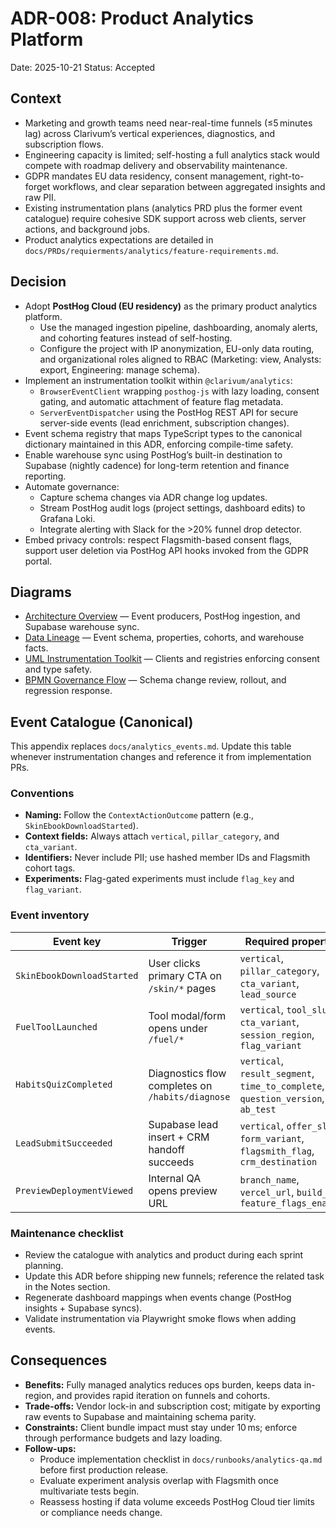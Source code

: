 # ADR-008: Product Analytics Platform
Date: 2025-10-21
Status: Accepted

## Context
- Marketing and growth teams need near-real-time funnels (≤5 minutes lag) across Clarivum’s vertical experiences, diagnostics, and subscription flows.
- Engineering capacity is limited; self-hosting a full analytics stack would compete with roadmap delivery and observability maintenance.
- GDPR mandates EU data residency, consent management, right-to-forget workflows, and clear separation between aggregated insights and raw PII.
- Existing instrumentation plans (analytics PRD plus the former event catalogue) require cohesive SDK support across web clients, server actions, and background jobs.
- Product analytics expectations are detailed in `docs/PRDs/requierments/analytics/feature-requirements.md`.

## Decision
- Adopt **PostHog Cloud (EU residency)** as the primary product analytics platform.
  - Use the managed ingestion pipeline, dashboarding, anomaly alerts, and cohorting features instead of self-hosting.
  - Configure the project with IP anonymization, EU-only data routing, and organizational roles aligned to RBAC (Marketing: view, Analysts: export, Engineering: manage schema).
- Implement an instrumentation toolkit within `@clarivum/analytics`:
  - `BrowserEventClient` wrapping `posthog-js` with lazy loading, consent gating, and automatic attachment of feature flag metadata.
  - `ServerEventDispatcher` using the PostHog REST API for secure server-side events (lead enrichment, subscription changes).
- Event schema registry that maps TypeScript types to the canonical dictionary maintained in this ADR, enforcing compile-time safety.
- Enable warehouse sync using PostHog’s built-in destination to Supabase (nightly cadence) for long-term retention and finance reporting.
- Automate governance:
  - Capture schema changes via ADR change log updates.
  - Stream PostHog audit logs (project settings, dashboard edits) to Grafana Loki.
  - Integrate alerting with Slack for the >20% funnel drop detector.
- Embed privacy controls: respect Flagsmith-based consent flags, support user deletion via PostHog API hooks invoked from the GDPR portal.

## Diagrams
- [Architecture Overview](../diagrams/adr-008-product-analytics-platform/architecture-overview.mmd) — Event producers, PostHog ingestion, and Supabase warehouse sync.
- [Data Lineage](../diagrams/adr-008-product-analytics-platform/data-lineage.mmd) — Event schema, properties, cohorts, and warehouse facts.
- [UML Instrumentation Toolkit](../diagrams/adr-008-product-analytics-platform/uml-instrumentation.mmd) — Clients and registries enforcing consent and type safety.
- [BPMN Governance Flow](../diagrams/adr-008-product-analytics-platform/bpmn-governance.mmd) — Schema change review, rollout, and regression response.

## Event Catalogue (Canonical)
This appendix replaces `docs/analytics_events.md`. Update this table whenever instrumentation changes and reference it from implementation PRs.

### Conventions
- **Naming:** Follow the `ContextActionOutcome` pattern (e.g., `SkinEbookDownloadStarted`).
- **Context fields:** Always attach `vertical`, `pillar_category`, and `cta_variant`.
- **Identifiers:** Never include PII; use hashed member IDs and Flagsmith cohort tags.
- **Experiments:** Flag-gated experiments must include `flag_key` and `flag_variant`.

### Event inventory

| Event key                  | Trigger                                           | Required properties                                                          | Destination             |
| -------------------------- | ------------------------------------------------- | ---------------------------------------------------------------------------- | ----------------------- |
| `SkinEbookDownloadStarted` | User clicks primary CTA on `/skin/*` pages        | `vertical`, `pillar_category`, `cta_variant`, `lead_source`                  | PostHog                 |
| `FuelToolLaunched`         | Tool modal/form opens under `/fuel/*`             | `vertical`, `tool_slug`, `cta_variant`, `session_region`, `flag_variant`     | PostHog                 |
| `HabitsQuizCompleted`      | Diagnostics flow completes on `/habits/diagnose` | `vertical`, `result_segment`, `time_to_complete`, `question_version`, `ab_test` | PostHog                 |
| `LeadSubmitSucceeded`      | Supabase lead insert + CRM handoff succeeds       | `vertical`, `offer_slug`, `form_variant`, `flagsmith_flag`, `crm_destination` | Supabase → PostHog sync |
| `PreviewDeploymentViewed`  | Internal QA opens preview URL                     | `branch_name`, `vercel_url`, `build_id`, `feature_flags_enabled`             | PostHog                 |

### Maintenance checklist
- Review the catalogue with analytics and product during each sprint planning.
- Update this ADR before shipping new funnels; reference the related task in the Notes section.
- Regenerate dashboard mappings when events change (PostHog insights + Supabase syncs).
- Validate instrumentation via Playwright smoke flows when adding events.

## Consequences
- **Benefits:** Fully managed analytics reduces ops burden, keeps data in-region, and provides rapid iteration on funnels and cohorts.
- **Trade-offs:** Vendor lock-in and subscription cost; mitigate by exporting raw events to Supabase and maintaining schema parity.
- **Constraints:** Client bundle impact must stay under 10 ms; enforce through performance budgets and lazy loading.
- **Follow-ups:**
  - Produce implementation checklist in `docs/runbooks/analytics-qa.md` before first production release.
  - Evaluate experiment analysis overlap with Flagsmith once multivariate tests begin.
  - Reassess hosting if data volume exceeds PostHog Cloud tier limits or compliance needs change.
